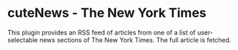 # cuteNews - The New York Times

This plugin provides an RSS feed of articles from one of a list of user-selectable news sections of The New York Times. The full article is fetched.
